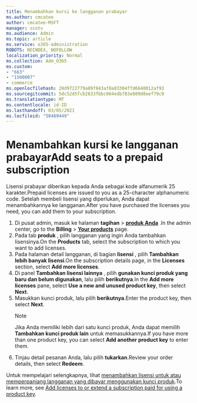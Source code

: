 ```yaml
---
title: Menambahkan kursi ke langganan prabayar
ms.author: cmcatee
author: cmcatee-MSFT
manager: scotv
ms.audience: Admin
ms.topic: article
ms.service: o365-administration
ROBOTS: NOINDEX, NOFOLLOW
localization_priority: Normal
ms.collection: Adm_O365
ms.custom:
- "663"
- "1500007"
- commerce
ms.openlocfilehash: 28d9722779a89f843af8a83304ffd6640012af93
ms.sourcegitcommit: 5dc52d5fcb2833fbbc064edb783e609d8eef79c0
ms.translationtype: MT
ms.contentlocale: id-ID
ms.lasthandoff: 03/05/2021
ms.locfileid: "50469449"
---
```

# <a name="add-seats-to-a-prepaid-subscription"></a><span data-ttu-id="039f7-102">Menambahkan kursi ke langganan prabayar</span><span class="sxs-lookup"><span data-stu-id="039f7-102">Add seats to a prepaid subscription</span></span>

<span data-ttu-id="039f7-103">Lisensi prabayar diberikan kepada Anda sebagai kode alfanumerik 25 karakter.</span><span class="sxs-lookup"><span data-stu-id="039f7-103">Prepaid licenses are issued to you as a 25-character alphanumeric code.</span></span> <span data-ttu-id="039f7-104">Setelah membeli lisensi yang diperlukan, Anda dapat menambahkannya ke langganan.</span><span class="sxs-lookup"><span data-stu-id="039f7-104">After you have purchased the licenses you need, you can add them to your subscription.</span></span>

1. <span data-ttu-id="039f7-105">Di pusat admin, masuk ke halaman **tagihan**  >  **[produk Anda](https://go.microsoft.com/fwlink/p/?linkid=842054)** .</span><span class="sxs-lookup"><span data-stu-id="039f7-105">In the admin center, go to the **Billing** > **[Your products](https://go.microsoft.com/fwlink/p/?linkid=842054)** page.</span></span>
2. <span data-ttu-id="039f7-106">Pada tab **produk** , pilih langganan yang ingin Anda tambahkan lisensinya.</span><span class="sxs-lookup"><span data-stu-id="039f7-106">On the **Products** tab, select the subscription to which you want to add licenses.</span></span>
3. <span data-ttu-id="039f7-107">Pada halaman detail langganan, di bagian **lisensi** , pilih **Tambahkan lebih banyak lisensi**.</span><span class="sxs-lookup"><span data-stu-id="039f7-107">On the subscription details page, in the **Licenses** section, select **Add more licenses**.</span></span>
4. <span data-ttu-id="039f7-108">Di panel **Tambahkan lisensi lainnya** , pilih **gunakan kunci produk yang baru dan belum digunakan**, lalu pilih **berikutnya**.</span><span class="sxs-lookup"><span data-stu-id="039f7-108">In the **Add more licenses** pane, select **Use a new and unused product key**, then select **Next**.</span></span>
5. <span data-ttu-id="039f7-109">Masukkan kunci produk, lalu pilih **berikutnya**.</span><span class="sxs-lookup"><span data-stu-id="039f7-109">Enter the product key, then select **Next**.</span></span>
    > [!NOTE]
    > <span data-ttu-id="039f7-110">Jika Anda memiliki lebih dari satu kunci produk, Anda dapat memilih **Tambahkan kunci produk lain** untuk memasukkannya.</span><span class="sxs-lookup"><span data-stu-id="039f7-110">If you have more than one product key, you can select **Add another product key** to enter them.</span></span>
6. <span data-ttu-id="039f7-111">Tinjau detail pesanan Anda, lalu pilih **tukarkan**.</span><span class="sxs-lookup"><span data-stu-id="039f7-111">Review your order details, then select **Redeem**.</span></span>

<span data-ttu-id="039f7-112">Untuk mempelajari selengkapnya, lihat [menambahkan lisensi untuk atau memperpanjang langganan yang dibayar menggunakan kunci produk](https://docs.microsoft.com/microsoft-365/commerce/licenses/add-licenses-using-product-key).</span><span class="sxs-lookup"><span data-stu-id="039f7-112">To learn more, see [Add licenses to or extend a subscription paid for using a product key](https://docs.microsoft.com/microsoft-365/commerce/licenses/add-licenses-using-product-key).</span></span>